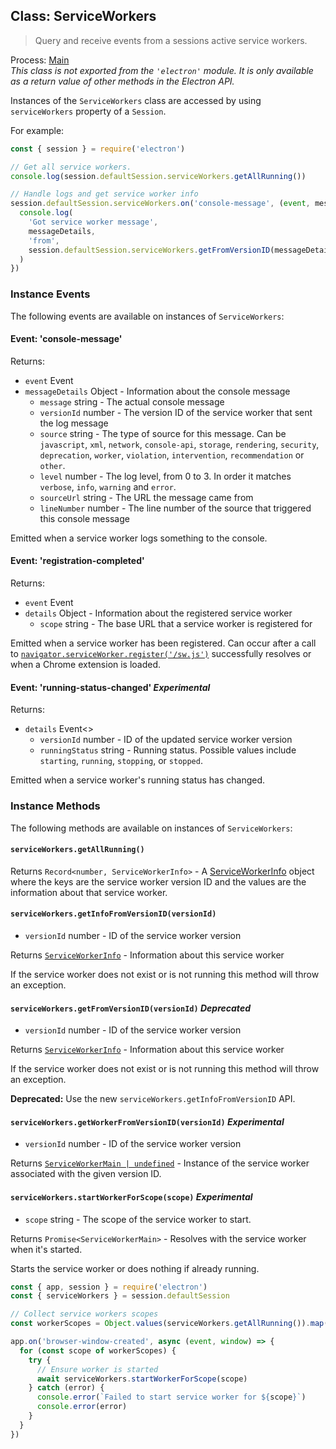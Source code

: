 ## Class: ServiceWorkers

> Query and receive events from a sessions active service workers.

Process: [Main](../glossary.md#main-process)<br />
_This class is not exported from the `'electron'` module. It is only available as a return value of other methods in the Electron API._

Instances of the `ServiceWorkers` class are accessed by using `serviceWorkers` property of
a `Session`.

For example:

```js
const { session } = require('electron')

// Get all service workers.
console.log(session.defaultSession.serviceWorkers.getAllRunning())

// Handle logs and get service worker info
session.defaultSession.serviceWorkers.on('console-message', (event, messageDetails) => {
  console.log(
    'Got service worker message',
    messageDetails,
    'from',
    session.defaultSession.serviceWorkers.getFromVersionID(messageDetails.versionId)
  )
})
```

### Instance Events

The following events are available on instances of `ServiceWorkers`:

#### Event: 'console-message'

Returns:

* `event` Event
* `messageDetails` Object - Information about the console message
  * `message` string - The actual console message
  * `versionId` number - The version ID of the service worker that sent the log message
  * `source` string - The type of source for this message.  Can be `javascript`, `xml`, `network`, `console-api`, `storage`, `rendering`, `security`, `deprecation`, `worker`, `violation`, `intervention`, `recommendation` or `other`.
  * `level` number - The log level, from 0 to 3. In order it matches `verbose`, `info`, `warning` and `error`.
  * `sourceUrl` string - The URL the message came from
  * `lineNumber` number - The line number of the source that triggered this console message

Emitted when a service worker logs something to the console.

#### Event: 'registration-completed'

Returns:

* `event` Event
* `details` Object - Information about the registered service worker
  * `scope` string - The base URL that a service worker is registered for

Emitted when a service worker has been registered. Can occur after a call to [`navigator.serviceWorker.register('/sw.js')`](https://developer.mozilla.org/en-US/docs/Web/API/ServiceWorkerContainer/register) successfully resolves or when a Chrome extension is loaded.

#### Event: 'running-status-changed' _Experimental_

Returns:

* `details` Event\<\>
  * `versionId` number - ID of the updated service worker version
  * `runningStatus` string - Running status.
    Possible values include `starting`, `running`, `stopping`, or `stopped`.

Emitted when a service worker's running status has changed.

### Instance Methods

The following methods are available on instances of `ServiceWorkers`:

#### `serviceWorkers.getAllRunning()`

Returns `Record<number, ServiceWorkerInfo>` - A [ServiceWorkerInfo](structures/service-worker-info.md) object where the keys are the service worker version ID and the values are the information about that service worker.

#### `serviceWorkers.getInfoFromVersionID(versionId)`

* `versionId` number - ID of the service worker version

Returns [`ServiceWorkerInfo`](structures/service-worker-info.md) - Information about this service worker

If the service worker does not exist or is not running this method will throw an exception.

#### `serviceWorkers.getFromVersionID(versionId)` _Deprecated_

* `versionId` number - ID of the service worker version

Returns [`ServiceWorkerInfo`](structures/service-worker-info.md) - Information about this service worker

If the service worker does not exist or is not running this method will throw an exception.

**Deprecated:** Use the new `serviceWorkers.getInfoFromVersionID` API.

#### `serviceWorkers.getWorkerFromVersionID(versionId)` _Experimental_

* `versionId` number - ID of the service worker version

Returns [`ServiceWorkerMain | undefined`](service-worker-main.md) - Instance of the service worker associated with the given version ID.

#### `serviceWorkers.startWorkerForScope(scope)` _Experimental_

* `scope` string - The scope of the service worker to start.

Returns `Promise<ServiceWorkerMain>` - Resolves with the service worker when it's started.

Starts the service worker or does nothing if already running.

<!-- TODO(samuelmaddock): extend example to send IPC after starting worker -->

```js
const { app, session } = require('electron')
const { serviceWorkers } = session.defaultSession

// Collect service workers scopes
const workerScopes = Object.values(serviceWorkers.getAllRunning()).map((info) => info.scope)

app.on('browser-window-created', async (event, window) => {
  for (const scope of workerScopes) {
    try {
      // Ensure worker is started
      await serviceWorkers.startWorkerForScope(scope)
    } catch (error) {
      console.error(`Failed to start service worker for ${scope}`)
      console.error(error)
    }
  }
})
```

